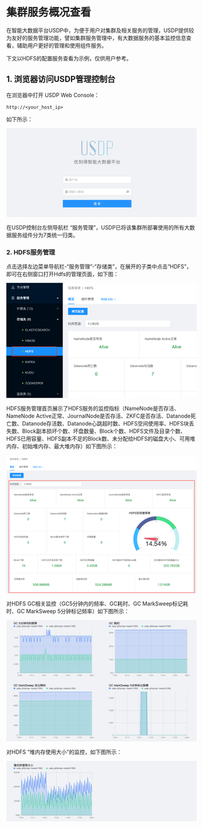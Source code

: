 # 集群服务概况查看

在智能大数据平台USDP中，为便于用户对集群及相关服务的管理，USDP提供较为友好的服务管理功能，譬如集群服务管理中，有大数据服务的基本监控信息查看，辅助用户更好的管理和使用组件服务。

下文以HDFS的配置服务查看为示例，仅供用户参考。

## 1. 浏览器访问USDP管理控制台

在浏览器中打开 USDP Web Console：
~~~URL
http://<your_host_ip>
~~~
如下所示：

![](../images/1.0.x/webconsole/node/node_usdp_console_login.png)

在USDP控制台左侧导航栏 “服务管理”，USDP已将该集群所部署使用的所有大数据服务组件分为7类统一归类。



### 2. HDFS服务管理

点击选择左边菜单导航栏-“服务管理”-“存储类”，在展开的子类中点击“HDFS”，即可在右侧窗口打开Hdfs的管理页面，如下图：

![](../images/1.0.x/webconsole/service/storage_hdfs.png)



HDFS服务管理首页展示了HDFS服务的监控指标（NameNode是否存活、NameNode Active正常、JournalNode是否存活、ZKFC是否存活、Datanode死亡数、Datanode存活数、Datanode心跳超时数、HDFS空间使用率、HDFS块丢失数、Block副本损坏个数、坏盘数量、Block个数、HDFS文件及目录个数、HDFS已用容量、HDFS副本不足的Block数、未分配给HDFS的磁盘大小、可用堆内存、初始堆内存、最大堆内存）如下图所示：

![](../images/1.0.x/webconsole/service/storage_hdfs_details.png)

对HDFS GC相关监控（GC5分钟内的频率、GC耗时、GC MarkSweep标记耗时、GC MarkSweep 5分钟标记频率）如下图所示：

![](../images/1.0.x/webconsole/service/storage_hdfs_details1.png)

对HDFS “堆内存使用大小”的监控，如下图所示：

![](../images/1.0.x/webconsole/service/storage_hdfs_details2.png)
